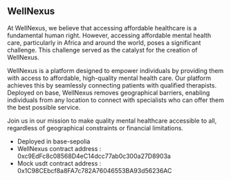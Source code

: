 ## WellNexus
At WellNexus, we believe that accessing affordable healthcare is a fundamental human right. However, accessing affordable mental health care, particularly in Africa and around the world, poses a significant challenge. This challenge served as the catalyst for the creation of WellNexus.

WellNexus is a platform designed to empower individuals by providing them with access to affordable, high-quality mental health care. Our platform achieves this by seamlessly connecting patients with qualified therapists. Deployed on base, WellNexus removes geographical barriers, enabling individuals from any location to connect with specialists who can offer them the best possible service.

Join us in our mission to make quality mental healthcare accessible to all, regardless of geographical constraints or financial limitations.
- Deployed in base-sepolia
- WellNexus contract address : 0xc9EdFc8c08568D4eC14dcc77ab0c300a27D8903a
- Mock usdt contract address : 0x1C98CEbcf8a8FA7c782A76046553BA93d56236AC